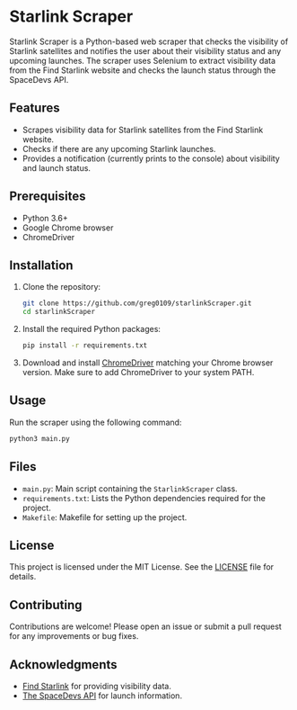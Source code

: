 # Starlink Scraper

Starlink Scraper is a Python-based web scraper that checks the visibility of Starlink satellites and notifies the user about their visibility status and any upcoming launches. The scraper uses Selenium to extract visibility data from the Find Starlink website and checks the launch status through the SpaceDevs API.

## Features

- Scrapes visibility data for Starlink satellites from the Find Starlink website.
- Checks if there are any upcoming Starlink launches.
- Provides a notification (currently prints to the console) about visibility and launch status.

## Prerequisites

- Python 3.6+
- Google Chrome browser
- ChromeDriver

## Installation

1. Clone the repository:
   ```sh
   git clone https://github.com/greg0109/starlinkScraper.git
   cd starlinkScraper
   ```

2. Install the required Python packages:
   ```sh
   pip install -r requirements.txt
   ```

3. Download and install [ChromeDriver](https://sites.google.com/a/chromium.org/chromedriver/downloads) matching your Chrome browser version. Make sure to add ChromeDriver to your system PATH.

## Usage

Run the scraper using the following command:
```sh
python3 main.py
```

## Files

- `main.py`: Main script containing the `StarlinkScraper` class.
- `requirements.txt`: Lists the Python dependencies required for the project.
- `Makefile`: Makefile for setting up the project.

## License

This project is licensed under the MIT License. See the [LICENSE](LICENSE) file for details.

## Contributing

Contributions are welcome! Please open an issue or submit a pull request for any improvements or bug fixes.

## Acknowledgments

- [Find Starlink](https://findstarlink.com) for providing visibility data.
- [The SpaceDevs API](https://thespacedevs.com) for launch information.
